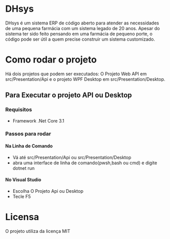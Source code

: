 # DHsys 
DHsys é um sistema ERP de código aberto para atender as necessidades de uma
pequena farmácia com um sistema legado de 20 anos. Apesar do sistema ter sido
feito pensando em uma farmácia de pequeno porte, o código pode ser útil a quem
precise construir um sistema customizado. 
# Como rodar o projeto 
Há dois projetos que podem ser executados:
O Projeto Web API em src/Presentation/Api e o projeto WPF Desktop em
src/Presentation/Desktop. 
## Para Executar o projeto API ou Desktop
### Requisitos
- Framework .Net Core 3.1 
### Passos para rodar 
#### Na Linha de Comando
- Vá até src/Presentation/Api ou src/Presentation/Desktop
- abra uma interface de linha de comando(pwsh,bash ou cmd) e digite dotnet run
#### No Visual Studio 
- Escolha O Projeto Api ou Desktop
- Tecle F5
# Licensa 
O projeto utiliza da licença MIT


